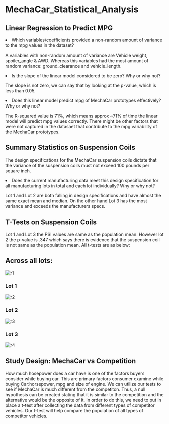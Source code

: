 # MechaCar_Statistical_Analysis
## Linear Regression to Predict MPG
<li>Which variables/coefficients provided a non-random amount of variance to the mpg values in the dataset?

A variables with non-random amount of variance are Vehicle weight, spoiler_angle & AWD. Whereas this variables had the most amount of random variance: ground_clearance and vehicle_length.</li>

<li>Is the slope of the linear model considered to be zero? Why or why not?

The slope is not zero, we can say that by looking at the p-value, which is less than 0.05.</li>

<li>Does this linear model predict mpg of MechaCar prototypes effectively? Why or why not?

The R-squared value is 71%, which means approx ~71% of time the linear model will predict mpg values correctly. There might be other factors that were not captured in the datasaet that contribute to the mpg variability of the MechaCar prototypes.</li>

## Summary Statistics on Suspension Coils
The design specifications for the MechaCar suspension coils dictate that the variance of the suspension coils must not exceed 100 pounds per square inch.
<li>Does the current manufacturing data meet this design specification for all manufacturing lots in total and each lot individually? Why or why not?

Lot 1 and Lot 2 are both falling in design specifications and have almost the same exact mean and median. On the other hand Lot 3 has the most variance and exceeds the manufacturers specs.</li>

## T-Tests on Suspension Coils
Lot 1 and Lot 3 the PSI values are same as the population mean. However lot 2 the p-value is .347 which says there is evidence that the suspension coil is not same as the population mean. 
All t-tests are as below:

## Across all lots:
![r1](https://user-images.githubusercontent.com/86158802/136882262-91525509-b1e8-4b69-be1b-e16c0eb93291.PNG)

### Lot 1
![r2](https://user-images.githubusercontent.com/86158802/136882281-8405d1fe-d0c9-4165-8dc6-1161e621c9fe.PNG)

### Lot 2
![r3](https://user-images.githubusercontent.com/86158802/136882289-73c68640-bcce-4f44-8fb2-3fd8700f846a.PNG)

### Lot 3
![r4](https://user-images.githubusercontent.com/86158802/136882300-ae1c0e74-090e-4093-964b-11d7062f2063.PNG)

## Study Design: MechaCar vs Competition
How much hosepower does a car have is one of the factors buyers consider while buying car. This are primary factors consumer examine while buying Car:horsepower, mpg and size of engine. We can utilize our tests to see if MechaCar is much different from the competiton. Thus, a null hypothesis can be created stating that it is similar to the competition and the alternative would be the opposite of it.
In order to do this, we need to put in place a t-test after collecting the data from different types of competitor vehicles. Our t-test will help compare the population of all types of competitor vehicles.

